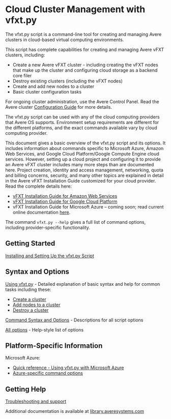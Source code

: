 # Cloud Cluster Management with vfxt.py

The vfxt.py script is a command-line tool for creating and managing Avere clusters in cloud-based virtual computing environments. 

This script has complete capabilities for creating and managing Avere vFXT clusters, including: 

* Create a new Avere vFXT cluster - including creating the vFXT nodes that make up the cluster and configuring cloud storage as a backend core filer
* Destroy existing clusters (including the vFXT nodes) 
* Create and add new nodes to a cluster
* Basic cluster configuration tasks

For ongoing cluster administration, use the Avere Control Panel. Read the Avere cluster [Configuration Guide](<http://library.averesystems.com/#operations>) for more details. 

The vfxt.py script can be used with any of the cloud computing providers that Avere OS supports. Environment setup requirements are different for the different platforms, and the exact commands available vary by cloud computing provider.

This document gives a basic overview of the vfxt.py script and its options. It includes information about commands specific to Microsoft Azure, Amazon Web Services, and Google Cloud Platform/Google Compute Engine cloud services. However, setting up a cloud project and configuring it to provide an Avere vFXT cluster includes many more steps than are documented here. Project creation, identity and access management, networking, quota and billing concerns, security, and many other topics are explained in detail in the Avere vFXT Installation Guide customized for your cloud provider. Read the complete details here: 

* [vFXT Installation Guide for Amazon Web Services](<http://library.averesystems.com/#vfxt>) 
* [vFXT Installation Guide for Google Cloud Platform](<http://library.averesystems.com/#vfxt>)
* vFXT Installation Guide for Microsoft Azure – coming soon; read current online documentation [here](<http://aka.ms/averedocs>). 

The command `vfxt.py --help` gives a full list of command options, including provider-specific functionality. 

## Getting Started

[Installing and Setting Up the vfxt.py Script](installation.md)

## Syntax and Options

[Using vfxt.py](using_vfxt_py.md) - Detailed explanation of basic syntax and help for common tasks including these: 

* [Create a cluster](using_vfxt_py.md#creating-a-cluster)
* [Add nodes to a cluster](using_vfxt_py.md#add-nodes-to-a-cluster)
* [Destroy a cluster](using_vfxt_py.md#destroy-a-cluster)

[Command Syntax and Options](syntax.md) - Descriptions for all script options

[All options](all_options.md) - Help-style list of options

## Platform-Specific Information

Microsoft Azure: 
* [Quick reference - Using vfxt.py with Microsoft Azure](azure_reference.md)
* [Azure-specific command options](azure_options.md)

## Getting Help

[Troubleshooting and support](troubleshooting.md)

Additional documentation is available at [library.averesystems.com](<http://library.averesystems.com/>) 




